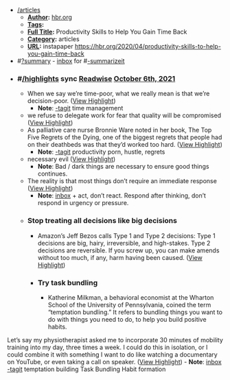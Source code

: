 - [/articles]()
    - **[Author]():** [hbr.org]()
    - **[Tags]():**
    - **[Full Title]():** Productivity Skills to Help You Gain Time Back
    - **[Category]():** articles
    - **[URL]():** instapaper https://hbr.org/2020/04/productivity-skills-to-help-you-gain-time-back
- #[?summary]() - [inbox]() for #[-summarizeit]()
- ### #[/highlights]() sync [Readwise]() [October 6th, 2021]()
    - When we say we’re time-poor, what we really mean is that we’re decision-poor. ([View Highlight](https://instapaper.com/read/1445914112/17649420))
        - **Note**: [-tagit]() time management
    - we refuse to delegate work for fear that quality will be compromised ([View Highlight](https://instapaper.com/read/1445914112/17649425))
    - As palliative care nurse Bronnie Ware noted in her book, The Top Five Regrets of the Dying, one of the biggest regrets that people had on their deathbeds was that they’d worked too hard. ([View Highlight](https://instapaper.com/read/1445914112/17649506))
        - **Note**: [-tagit]() productivity porn, hustle, regrets
    - necessary evil ([View Highlight](https://instapaper.com/read/1445914112/17649583))
        - **Note**: Bad / dark things are necessary to ensure good things continues.
    - The reality is that most things don’t require an immediate response ([View Highlight](https://instapaper.com/read/1445914112/17649601))
        - **Note**: [inbox]() + act, don’t react. 
Respond after thinking, don’t respond in urgency or pressure.
    - ### Stop treating all decisions like big decisions
        - Amazon’s Jeff Bezos calls Type 1 and Type 2 decisions: Type 1 decisions are big, hairy, irreversible, and high-stakes. Type 2 decisions are reversible. If you screw up, you can make amends without too much, if any, harm having been caused. ([View Highlight](https://instapaper.com/read/1445914112/17649627))
        - ### Try task bundling
            - Katherine Milkman, a behavioral economist at the Wharton School of the University of Pennsylvania, coined the term “temptation bundling.” It refers to bundling things you want to do with things you need to do, to help you build positive habits.

Let’s say my physiotherapist asked me to incorporate 30 minutes of mobility training into my day, three times a week. I could do this in isolation, or I could combine it with something I want to do like watching a documentary on YouTube, or even taking a call on speaker. ([View Highlight](https://instapaper.com/read/1445914112/17649647))
                - **Note**: [inbox]() [-tagit]() temptation building
Task Bundling 
Habit formation

